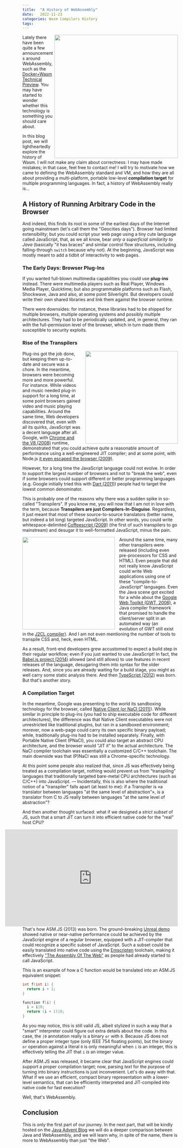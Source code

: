 ```yaml
---
title:  "A History of WebAssembly"
date:   2022-11-23 
categories: Wasm Compilers History
tags: 
---
```


<img src="https://i.imgur.com/JnJO7HZ.jpg" style="float:right" width=400/>

Lately there have been quite a few announcements around WebAssembly, such as the [Docker+Wasm Technical Preview][docker]. You may have started to wonder whether this technology is something you should care about.

In this blog post, we will lightheartedly explore the history of Wasm. I will not make any claim about correctness: I may have made mistakes; in that case, feel free to contact me! I will try to motivate how we came to defining the WebAssembly standard and VM, and how they are all about providing a multi-platform, portable low-level **compilation target** for multiple programming languages. In fact, a history of WebAssembly really is...

## A History of Running Arbitrary Code in the Browser

And indeed, this finds its root in some of the earliest days of the Internet going mainstream (let's call them the "Geocities days"). Browser had limited extensibility; but you could script your web page using a tiny cute language called JavaScript, that, as we all know, bear *only a superficial similarity to Java* (basically "it has braces" and similar control flow structures, including falling-through `switch` because why not). At the beginning, JavaScript was mostly meant to add a tidbit of interactivity to web pages. 

### The Early Days: Browser Plug-Ins

If you wanted full-blown multimedia capabilities you could use **plug-ins** instead. There were multimedia players such as Real Player, Windows Media Player, Quicktime; but also programmable platforms such as Flash, Shockwave, Java and also, at some point Silverlight. But developers could write their own shared libraries and link them against the browser runtime.

There were downsides: for instance, these libraries had to be shipped for multiple browsers, multiple operating systems and possibly multiple architectures. They had to be periodically updated, and, in general, they ran with the full-permission level of the browser, which in turn made them susceptible to security exploits.

### Rise of the Transpilers

<div style="float:right; margin-left: 1em"><img src="https://i.imgur.com/miQZNW0.png" style="float:right" width=300 /></div>


Plug-ins got the job done, but keeping them up-to-date and secure was a chore. In the meantime, browsers were becoming more and more powerful. For instance. While videos and music needed plug-in support for a long time, at some point browsers gained video and music playing capabilities. Around the same time, Web developers discovered that, even with all its quirks, JavaScript was a decent language after all. Google, with [Chrome and the V8 (2008)][v8] runtime, demonstrated that you could achieve quite a reasonable amount of performance using a well-engineered JIT compiler; and at some point, with Node.js [it even escaped the browser (2009)][nodejs].
 
However, for a long time the JavaScript language could not evolve. In order to support the largest number of browsers and not to "break the web", even if some browsers could support different or better programming languages (e.g. Google initially tried this with [Dart (2011)](https://dart.dev/)) people had to target the lowest common denominator.

This is probably one of the reasons why there was a sudden spike in so-called "Transpilers". If you know me, you will now that I am not in love with the term, because **Transpilers are just Compilers-In-Disguise**. Regardless, it just meant that most of these source-to-source translators (better name, but indeed a bit long) targeted JavaScript. In other words, you could write whitespace-delimited [Coffeescript (2009)](https://coffeescript.org/) (the first of such transpilers to go mainstream) and desugar it to well-formatted JavaScript, minus the pain. 

<div style="float:left; margin-right: 1em"><img src="https://i.imgur.com/Qo4sPje.png" width="300" /></div>

Around the same time, many other transpilers were released (including even pre-processors for CSS and HTML). Even people that did not really know JavaScript could write Web applications using one of these "compile-to-JavaScript" languages. Even the Java scene got excited for a while about the [Google Web Toolkit (GWT, 2006)](https://www.gwtproject.org/), a Java compiler framework that promised to handle the client/server split in an automated way (an evolution of GWT still exist in the [J2CL compiler](https://github.com/google/j2cl)). And I am not even mentioning the number of tools to transpile CSS and, heck, even HTML.

As a result, front-end developers grew accustomed to expect a build step in their regular workflow; even if you just wanted to use JavaScript! In fact, the [Babel.js project (2014)](https://babeljs.io/) allowed (and still allows) to use features in recent releases of the language, desugaring them into syntax for the older releases. And, since you are already waiting for a build stage, you might as well carry some static analysis there. And then [TypeScript (2012)](https://www.typescriptlang.org/) was born. But that's another story.

### A Compilation Target

In the meantime, Google was presenting to the world its sandboxing technology for the browser, called [Native Client (or NaCl (2011)](https://developer.chrome.com/docs/native-client/overview/)). While similar in principle to plug-ins (you had to ship executable code for different architectures), the difference was that Native Client executables were not unrestricted like traditional plugins, but ran in a sandboxed environment; morever, now a web-page could carry its own specific binary payload; while, traditionally plug-ins had to be installed separately. Finally, with Portable Native Client (PNaCl), you could also target an abstract CPU architecture, and the browser would "JIT it" to the actual architecture. The NaCl compiler toolchain was essentially a customized C/C++ toolchain. The main downside was that (P)NaCl was still a Chrome-specific technology.

At this point some people also realized that, since JS was effectively being treated as a compilation target, nothing would prevent us from "transpiling" languages that traditionally targeted bare-metal CPU architectures (such as C/C++) into JavaScript. — Incidentally, this is also where the traditional notion of a "transpiler" falls apart (at least to me): if a Transpiler is «a translator between languages "at the same level of abstraction"», is a translator from C to JS really between languages "at the same level of abstraction"?

And then another thought surfaced: what if we designed a *strict subset* of JS, such that a smart JIT can turn it into efficient native code for the "real" host CPU?

<iframe style="float:right" width="560" height="315" src="https://www.youtube-nocookie.com/embed/BV32Cs_CMqo" title="YouTube video player" frameborder="0" allow="accelerometer; autoplay; clipboard-write; encrypted-media; gyroscope; picture-in-picture" allowfullscreen></iframe>

That's how ASM.JS (2013) was born. The ground-breaking [Unreal demo][unreal] showed native or near-native performance could be achieved by the JavaScript engine of a regular browser, equipped with a JIT-compiler that could recognize a specific subset of JavaScript. Such a subset could be easily translated into native code using the [Emscripten][emscripten] toolchain, making it effectively ["The Assembly Of The Web"](https://www.hanselman.com/blog/javascript-is-assembly-language-for-the-web-sematic-markup-is-dead-clean-vs-machinecoded-html) as people had already started to call JavaScript.

This is an example of how a C function would be translated into an ASM.JS equivalent snippet:

```c
int f(int i) {
  return i + 1;
}

function f(i) {
  i = i|0;
  return (i + 1)|0;
}
```

As you may notice, this is still valid JS, albeit stylized in such a way that a "smart" interpreter could figure out extra details about the code. In this case, the `|0` annotation really is a binary `or` with `0`. Because JS does not define a proper integer type (only IEEE 754 floating points), but the binary `or` operation against a literal `0` is only meaningful when `i` is an integer, this is effectively telling the JIT that `i` *is* an integer value.

After ASM.JS was released, it became clear that JavaScript engines could support a proper compilation target; now, parsing *text* for the purpose of turning into binary instructions is just inconvenient. Let's do away with that. What if we use an efficient, compact binary representation with a lower-level semantics, that can be efficiently interpreted and JIT-compiled into native code for fast execution?

Well, that's WebAssembly.

## Conclusion

This is only the first part of our journey. In the next part, that will be kindly hosted on the [Java Advent Blog](https://www.javaadvent.com/) we will do a deeper comparison between Java and WebAssembly, and we will learn why, in spite of the name, there is more to WebAssembly than just "the Web".

[docker]: https://www.docker.com/blog/docker-wasm-technical-preview/
[nodejs]: https://nodejs.org/en/
[v8]: https://v8.dev/
[unreal]: #
[jrr]: https://dl.acm.org/doi/10.1145/1711506.1711508
[emscripten]: https://emscripten.org
[rationale]: https://github.com/WebAssembly/design/blob/main/Rationale.md 
[graalvm-ann]: #
[abi]: https://docs.oracle.com/javase/specs/jls/se7/html/jls-13.html
[draft-gc]: #